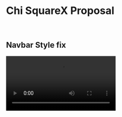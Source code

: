 # Chi SquareX Proposal

<br>

## Navbar Style fix

<video src="./navbar.mov" controls>
 Your browser does not support the video tag.
</video>
